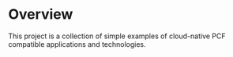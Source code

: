 # Overview
This project is a collection of simple examples of cloud-native PCF compatible applications and technologies.
